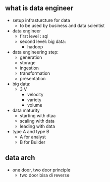 ## what is data engineer
- setup infrasturcture for data
    - to be used by business and data scientist
- data engineer
    - first level : sql
    - second level: big data:
        - hadoop
- data engineering step:
    - generation
    - storage
    - ingestion
    - transformation
    - presentation
- big data:
    - 3 V
        - velocity
        - variety
        - volume
- data maturity
    - starting with dtaa
    - scaling with data
    - leading with data
- type A and type B
    - A for analyst
    - B for Builder

## data arch
- one door, two door principle
    - two door bisa di reverse

